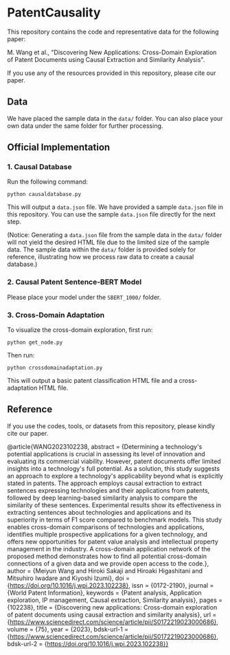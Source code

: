 # PatentCausality

This repository contains the code and representative data for the following paper:

M. Wang et al., "Discovering New Applications: Cross-Domain Exploration of Patent Documents using Causal Extraction and Similarity Analysis".

If you use any of the resources provided in this repository, please cite our paper.

## Data

We have placed the sample data in the `data/` folder. You can also place your own data under the same folder for further processing.

## Official Implementation

### 1. Causal Database

Run the following command:

```
python causaldatabase.py
```

This will output a `data.json` file. We have provided a sample `data.json` file in this repository. You can use the sample `data.json` file directly for the next step.

(Notice: Generating a `data.json` file from the sample data in the `data/` folder will not yield the desired HTML file due to the limited size of the sample data. The sample data within the `data/` folder is provided solely for reference, illustrating how we process raw data to create a causal database.)

### 2. Causal Patent Sentence-BERT Model

Please place your model under the `SBERT_1000/` folder.

### 3. Cross-Domain Adaptation

To visualize the cross-domain exploration, first run:

```
python get_node.py
```

Then run:

```
python crossdomainadaptation.py
```

This will output a basic patent classification HTML file and a cross-adaptation HTML file. 
## Reference

If you use the codes, tools, or datasets from this repository, please kindly cite our paper.

@article{WANG2023102238,
	abstract = {Determining a technology's potential applications is crucial in assessing its level of innovation and evaluating its commercial viability. However, patent documents offer limited insights into a technology's full potential. As a solution, this study suggests an approach to explore a technology's applicability beyond what is explicitly stated in patents. The approach employs causal extraction to extract sentences expressing technologies and their applications from patents, followed by deep learning-based similarity analysis to compare the similarity of these sentences. Experimental results show its effectiveness in extracting sentences about technologies and applications and its superiority in terms of F1 score compared to benchmark models. This study enables cross-domain comparisons of technologies and applications, identifies multiple prospective applications for a given technology, and offers new opportunities for patent value analysis and intellectual property management in the industry. A cross-domain application network of the proposed method demonstrates how to find all potential cross-domain connections of a given data and we provide open access to the code.},
	author = {Meiyun Wang and Hiroki Sakaji and Hiroaki Higashitani and Mitsuhiro Iwadare and Kiyoshi Izumi},
	doi = {https://doi.org/10.1016/j.wpi.2023.102238},
	issn = {0172-2190},
	journal = {World Patent Information},
	keywords = {Patent analysis, Application exploration, IP management, Causal extraction, Similarity analysis},
	pages = {102238},
	title = {Discovering new applications: Cross-domain exploration of patent documents using causal extraction and similarity analysis},
	url = {https://www.sciencedirect.com/science/article/pii/S0172219023000686},
	volume = {75},
	year = {2023},
	bdsk-url-1 = {https://www.sciencedirect.com/science/article/pii/S0172219023000686},
	bdsk-url-2 = {https://doi.org/10.1016/j.wpi.2023.102238}}

